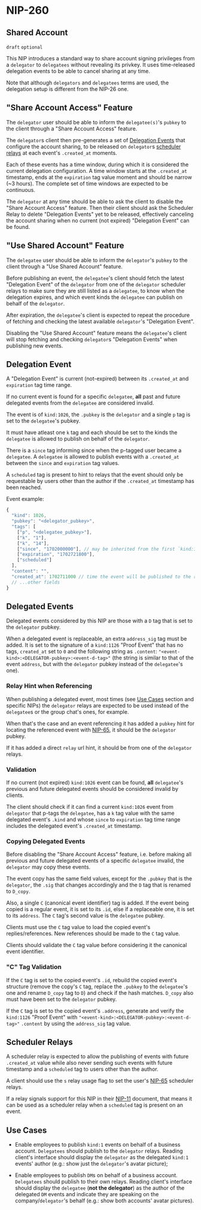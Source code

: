 NIP-260
=======

Shared Account
--------------

`draft` `optional`

This NIP introduces a standard way to share account signing privileges
from a `delegator` to `delegatees` without revealing its privkey.
It uses time-released delegation events to be able to cancel sharing at any time.

Note that although `delegators` and `delegatees` terms are used,
the delegation setup is different from the NIP-26 one.

## "Share Account Access" Feature

The `delegator` user should be able to inform the `delegatee(s)`'s `pubkey` to the client through a "Share Account Access" feature.

The `delegator`s client then pre-generates a set of [Delegation Events](#delegated-events) that configure the account
sharing, to be released on `delegator`s [scheduler relays](#scheduler-relays) at each event's `.created_at` moments.

Each of these events has a time window, during which it is considered the current delegation configuration.
A time window starts at the `.created_at` timestamp, ends at the `expiration` tag value moment
and should be narrow (~3 hours). The complete set of time windows are expected to be continuous.

The `delegator` at any time should be able to ask the client to disable the "Share Account Access" feature.
Then their client should ask the Scheduler Relay to delete "Delegation Events" yet to be released, effectively
canceling the account sharing when no current (not expired) "Delegation Event" can be found.

## "Use Shared Account" Feature

The `delegatee` user should be able to inform the `delegator`'s `pubkey` to the client through a "Use Shared Account" feature.

Before publishing an event, the `delegatee`'s client should fetch the latest "Delegation Event" of the `delegator`
from one of the `delegator` scheduler relays to make sure they are still listed as a `delegatee`, to know when the
delegation expires, and which event kinds the `delegatee` can publish on behalf of the `delegator`.

After expiration, the `delegatee`'s client is expected to repeat the procedure of fetching and checking the latest available
`delegator`'s "Delegation Event".

Disabling the "Use Shared Account" feature means the `delegatee`'s client will stop fetching and checking `delegator`s
"Delegation Events" when publishing new events.

## Delegation Event

A "Delegation Event" is current (not-expired) between its `.created_at` and `expiration` tag time range.

If no current event is found for a specific `delegatee`, **all** past and future delegated events from the `delegatee`
are considered invalid.

The event is of `kind:1026`, the `.pubkey` is the `delegator` and a single `p` tag is set to the `delegatee`'s pubkey.

It must have atleast one `k` tag and each should be set to the kinds the `delegatee` is allowed to publish
on behalf of the `delegator`.

There is a `since` tag informing since when the p-tagged user became a `delegatee`.
A `delegatee` is allowed to publish events with a `.created_at` between the `since`
and `expiration` tag values.

A `scheduled` tag is present to hint to relays that the event should only be requestable by users
other than the author if the `.created_at` timestamp has been reached.

Event example:

```js
{
  "kind": 1026,
  "pubkey": "<delegator_pubkey>",
  "tags": [
    ["p", "<delegatee_pubkey>"],
    ["k", "1"],
    ["k", "14"],
    ["since", "1702000000"], // may be inherited from the first `kind:1026` of a series
    ["expiration", "1702721800"],
    ["scheduled"]
  ],
  "content": "",
  "created_at": 1702711000 // time the event will be published to the relay
  // ...other fields
}
```

## Delegated Events

Delegated events considered by this NIP are those with a `D` tag that is set to the `delegator` pubkey.

When a delegated event is replaceable, an extra `address_sig` tag must be added.
It is set to the signature of a `kind:1126` "Proof Event" that has no tags, `created_at` set to `0` and
the following string as `.content`: `"<event-kind>:<DELEGATOR-pubkey>:<event-d-tag>"`
(the string is similar to that of the event `address`, but with the `delegator` pubkey instead of the `delegatee`'s one).

### Relay Hint when Referencing

When publishing a delegated event, most times (see [Use Cases](#use-cases) section and specific NIPs)
the `delegator` relays are expected to be used instead of the `delegatee`s or the group chat's ones, for example.

When that's the case and an event referencing it has added
a `pubkey` hint for locating the referenced event with [NIP-65](65.md), it should be the `delegator` pubkey.

If it has added a direct `relay` url hint, it should be from one of the `delegator` relays.

### Validation

If no current (not expired) `kind:1026` event can be found,
**all** `delegatee`'s previous and future delegated events
should be considered invalid by clients.

The client should check if it can find a current `kind:1026` event from `delegator`
that p-tags the `delegatee`, has a `k` tag value with the same delegated event's `.kind` and
whose `since` to `expiration` tag time range includes the delegated event's `.created_at` timestamp.

### Copying Delegated Events

Before disabling the "Share Account Access" feature, i.e. before making all previous and future
delegated events of a specific `delegatee` invalid, the `delegator` may copy these events.

The event copy has the same field values, except for the `.pubkey` that is the `delegator`,
the `.sig` that changes accordingly and the `D` tag that is renamed to `D_copy`.

Also, a single `C` (canonical event identifier) tag is added.
If the event being copied is a regular event, it is set to its `.id`,
else if a replaceable one, it is set to its `address`.
The `C` tag's second value is the `delegatee` pubkey.

Clients must use the `C` tag value to load the copied event's replies/references. New references should
be made to the `C` tag value.

Clients should validate the `C` tag value before considering it the canonical event identifier.

### "C" Tag Validation

If the `C` tag is set to the copied event's `.id`, rebuild the copied event's structure
(remove the copy's `C` tag, replace the `.pubkey` to the `delegatee`'s one and rename `D_copy` tag to `D`)
and check if the hash matches. `D_copy` also must have been set to the `delegator` pubkey.

If the `C` tag is set to the copied event's `.address`,
generate and verify the `kind:1126` "Proof Event" with `"<event-kind>:<DELEGATOR-pubkey>:<event-d-tag>"`
`.content` by using the `address_sig` tag value.

## Scheduler Relays

A scheduler relay is expected to allow the publishing of events with future `.created_at` value
while also never sending such events with future timestamp and a `scheduled` tag
to users other than the author.

A client should use the `s` relay usage flag to set the user's [NIP-65](65.md)
scheduler relays.

If a relay signals support for this NIP in their [NIP-11](11.md) document, that means
it can be used as a scheduler relay when a `scheduled` tag is present on an event.

## Use Cases

- Enable employees to publish `kind:1` events on behalf of a business account.
`Delegatees` should publish to the `delegator` relays.
Reading client's interface should display the `delegator` as the delegated `kind:1` events' author
(e.g.: show just the `delegator`'s avatar picture);

- Enable employees to publish `DM`s on behalf of a business account.
`Delegatees` should publish to their own relays.
Reading client's interface should display the `delegatee` (**not the delegator**)
as the author of the delegated `DM` events and indicate they are speaking
on the company/`delegator`'s behalf (e.g.: show both accounts' avatar pictures).
